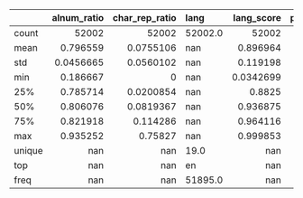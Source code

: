 |        |   alnum_ratio |   char_rep_ratio | lang    |    lang_score |   perplexity |   text_len |   word_rep_ratio |
|:-------|--------------:|-----------------:|:--------|--------------:|-------------:|-----------:|-----------------:|
| count  | 52002         |    52002         | 52002.0 | 52002         |    52002     |  52002     |    52002         |
| mean   |     0.796559  |        0.0755106 | nan     |     0.896964  |      697.538 |    355.006 |        0.0060822 |
| std    |     0.0456665 |        0.0560102 | nan     |     0.119198  |     1882.06  |    278.433 |        0.0425529 |
| min    |     0.186667  |        0         | nan     |     0.0342699 |        7.6   |     16     |        0         |
| 25%    |     0.785714  |        0.0200854 | nan     |     0.8825    |      186.9   |    141     |        0         |
| 50%    |     0.806076  |        0.0819367 | nan     |     0.936875  |      317.7   |    276     |        0         |
| 75%    |     0.821918  |        0.114286  | nan     |     0.964116  |      648.275 |    504     |        0         |
| max    |     0.935252  |        0.75827   | nan     |     0.999853  |   227322     |   4293     |        0.923077  |
| unique |   nan         |      nan         | 19.0    |   nan         |      nan     |    nan     |      nan         |
| top    |   nan         |      nan         | en      |   nan         |      nan     |    nan     |      nan         |
| freq   |   nan         |      nan         | 51895.0 |   nan         |      nan     |    nan     |      nan         |